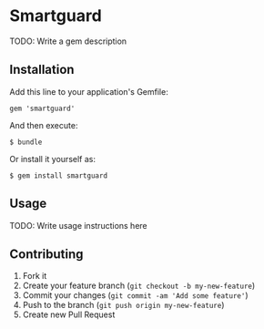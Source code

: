 # Smartguard

TODO: Write a gem description

## Installation

Add this line to your application's Gemfile:

    gem 'smartguard'

And then execute:

    $ bundle

Or install it yourself as:

    $ gem install smartguard

## Usage

TODO: Write usage instructions here

## Contributing

1. Fork it
2. Create your feature branch (`git checkout -b my-new-feature`)
3. Commit your changes (`git commit -am 'Add some feature'`)
4. Push to the branch (`git push origin my-new-feature`)
5. Create new Pull Request
